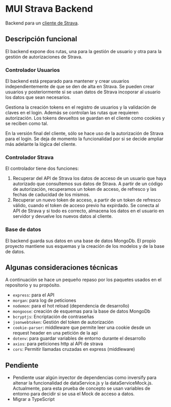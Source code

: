 # MUI Strava Backend

Backend para un [cliente de Strava](https://github.com/FranEspina/strava-client/blob/master/README.md).

## Descripción funcional 
El backend expone dos rutas, una para la gestión de usuario y otra para la gestión de autorizaciones de Strava.

### Controlador Usuarios
El backend está preparado para mantener y crear usuarios independientemente de que se den de alta en Strava. Se pueden crear usuarios y posteriormente si se usan datos de Strava incoporar al usuario los datos que sean necesarios.

Gestiona la creación tokens en el registro de usuarios y la validación de claves en el login. Además se controlan las rutas que requieren autorización. Los tokens devueltos se guardan en el cliente como cookies y se reciben como tal.

En la versión final del cliente, sólo se hace uso de la autorización de Strava para el login. Se deja de momento la funcionalidad por si se decide ampliar más adelante la lógica del cliente.

### Controlador Strava
El controlador tiene dos funciones: 

1. Recuperar del API de Strava los datos de acceso de un usuario que haya autorizado que consultemos sus datos de Strava. A partir de un código de autorización, recuperamos un token de acceso, de refresco y las fechas de caducidad de los mismos.
2. Recuperar un nuevo token de acceso, a partir de un token de refresco válido, cuando el token de acceso previo ha expirdado. Se conecta al API de Strava y si todo es correcto, almacena los datos en el usuario en servidor y devuelve los nuevos datos al cliente.

### Base de datos
El backend guarda sus datos en una base de datos MongoDb. El propio proyecto mantiene sus esquemas y la creación de los modelos y de la base de datos.

## Algunas consideraciones técnicas
A continuación se hace un pequeño repaso por los paquetes usados en el repositorio y su propósito.

- ``express``: para el API
- ``morgan``: para log de peticiones
- ``nodemon``: para el hot reload (dependencia de desarrollo)
- ``mongoose``: creación de esquemas para la base de datos MongoDb
- ``bcryptjs``: Encriptación de contraseñas
- ``jsonwebtoken``: Gestión del token de autorización
- ``cookie-parser``: middleware que permite leer una cookie desde un request header en una petición de la api
- ``dotenv``: para guardar variables de entorno durante el desarrollo
- ``axios``: para peticiones http al API de strava
- ``cors``: Permitir llamadas cruzadas en express (middleware)

## Pendiente 
- Pendiente usar algún inyector de dependencias como inversify para altenar la funcionalidad de dataService.js y la dataServiceMock.js. Actualmente, para esta prueba de concepto se usan variables de entorno para decidir si se usa el Mock de acceso a datos.
- Migrar a TypeScript

